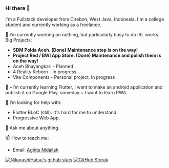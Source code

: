 ### Hi there 👋
I'm a Fullstack developer from Cirebon, West Java, Indonesia. I'm a college student and currently working as a freelance.

🔭 I’m currently working on nothing, but particularly busy to do IRL works.
Big Projects:
- **SDM Polda Aceh. (Done) Maintenance step is on the way!**
- **Project Red / BWI App Store. (Done) Maintenance and polish them is on the way!**
- Aceh Bhayangkari - Planned
- 4 Reality Reborn - In progress
- Vite Components - Personal project, in progress

🌱 ~I’m currently learning Flutter, I want to make an android application and publish it on Google Play, someday.~ I want to learn PWA.

🤔 I’m looking for help with:
- Flutter BLoC (still). It's hard for me to understand.
- Progressive Web App.

💬 Ask me about anything.

📫 How to reach me:
- Email: [Aghits Nidallah](yourlovelydev@gmail.com)

[![NikarashiHatsu's github stats](https://github-readme-stats.vercel.app/api?username=NikarashiHatsu)](https://github.com/NikarashiHatsu)
[![GitHub Streak](https://github-readme-streak-stats.herokuapp.com/?user=NikarashiHatsu&theme=light)](https://github.com/DenverCoder1/github-readme-streak-stats)

<!--
**NikarashiHatsu/NikarashiHatsu** is a ✨ _special_ ✨ repository because its `README.md` (this file) appears on your GitHub profile.

Here are some ideas to get you started:

- 🔭 I’m currently working on ...
- 🌱 I’m currently learning ...
- 👯 I’m looking to collaborate on ...
- 🤔 I’m looking for help with ...
- 💬 Ask me about ...
- 📫 How to reach me: ...
- 😄 Pronouns: ...
- ⚡ Fun fact: ...
-->
